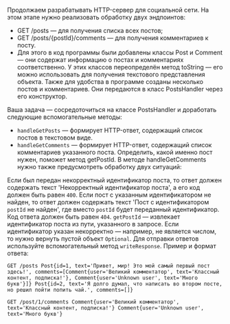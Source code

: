 Продолжаем разрабатывать HTTP-сервер для социальной сети. 
На этом этапе нужно реализовать обработку двух эндпоинтов:

- GET /posts — для получения списка всех постов;
- GET /posts/{postId}/comments — для получения комментариев к посту.
- Для этого в код программы были добавлены классы Post и Comment — они содержат информацию о постах и комментариях соответственно. У этих классов переопределён метод toString — его можно использовать для получения текстового представления объекта. Также для удобства в программе созданы несколько постов и комментариев. Они передаются в класс PostsHandler через его конструктор.

Ваша задача — сосредоточиться на классе PostsHandler 
и доработать следующие вспомогательные методы:

- `handleGetPosts` — формирует HTTP-ответ, содержащий список постов в текстовом виде.
- `handleGetComments` — формирует HTTP-ответ, содержащий список комментариев указанного поста. Определить, какой именно пост нужен, поможет метод getPostId. В методе handleGetComments нужно также предусмотреть обработку двух ситуаций:

Если был передан некорректный идентификатор поста,
то ответ должен содержать текст 'Некорректный идентификатор поста', 
а его код должен быть равен `400`.
Если пост с указанным идентификатором не найден, 
то ответ должен содержать текст 'Пост с идентификатором `postId` не найден', 
где вместо `postId` будет переданный идентификатор. 
Код ответа должен быть равен `404`.
`getPostId` — извлекает идентификатор поста из пути, указанного в запросе. 
Если идентификатор указан некорректно — например, не является числом, 
то нужно вернуть пустой объект `Optional`.
Для отправки ответов используйте вспомогательный метод `writeResponse`.
Пример и формат ответа:

`GET /posts
Post{id=1, text='Привет, мир! Это мой самый первый пост здесь!', comments=[Comment{user='Великий комментатор', text='Классный контент, подписка!'}, Comment{user='Unknown user', text='Много букв'}]}
Post{id=2, text='Я долго думал, что написать во втором посте, но решил пойти попить чай.', comments=[]}`

`GET /post/1/comments
Comment{user='Великий комментатор', text='Классный контент, подписка!'}
Comment{user='Unknown user', text='Много букв'}`
